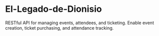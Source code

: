 # El-Legado-de-Dionisio
RESTful API for managing events, attendees, and ticketing. Enable event creation, ticket purchasing, and attendance tracking.
